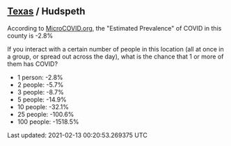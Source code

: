 
## [Texas](/united-states/texas) / Hudspeth

According to [MicroCOVID.org](http://microcovid.org),
the "Estimated Prevalence" of COVID in this county is -2.8%

If you interact with a certain number of people in this location
(all at once in a group, or spread out across the day), what is the chance that
1 or more of them has COVID?

- 1 person: -2.8%
- 2 people: -5.7%
- 3 people: -8.7%
- 5 people: -14.9%
- 10 people: -32.1%
- 25 people: -100.6%
- 100 people: -1518.5%

Last updated: 2021-02-13 00:20:53.269375 UTC
